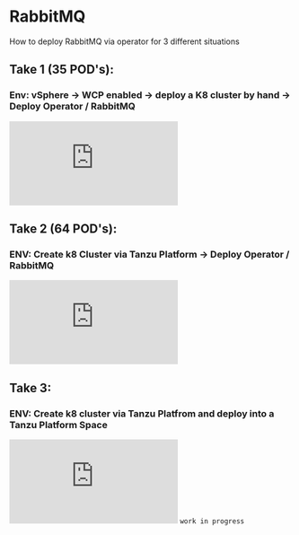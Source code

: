 
# RabbitMQ

How to deploy RabbitMQ via operator for 3 different situations 


## Take 1 (35 POD's): 
### Env: vSphere -> WCP enabled -> deploy a K8 cluster by hand -> Deploy Operator / RabbitMQ

![Take 1](https://github.com/ogelbric/RabbitMQ/blob/main/Vanilla_vSphere_Tanzu/README.md)


## Take 2 (64 POD's):
### ENV: Create k8 Cluster via Tanzu Platform -> Deploy Operator / RabbitMQ

![Take 2](https://github.com/ogelbric/RabbitMQ/blob/main/Tanzu_Platform_Cluster_Build/README.md) 


## Take 3:
### ENV: Create k8 cluster via Tanzu Platfrom and deploy into a Tanzu Platform Space

![Take 3](https://github.com/ogelbric/RabbitMQ/blob/main/Tanzu_Platform_Cluster_Build_with_Space/README.md) 
`work in progress`



